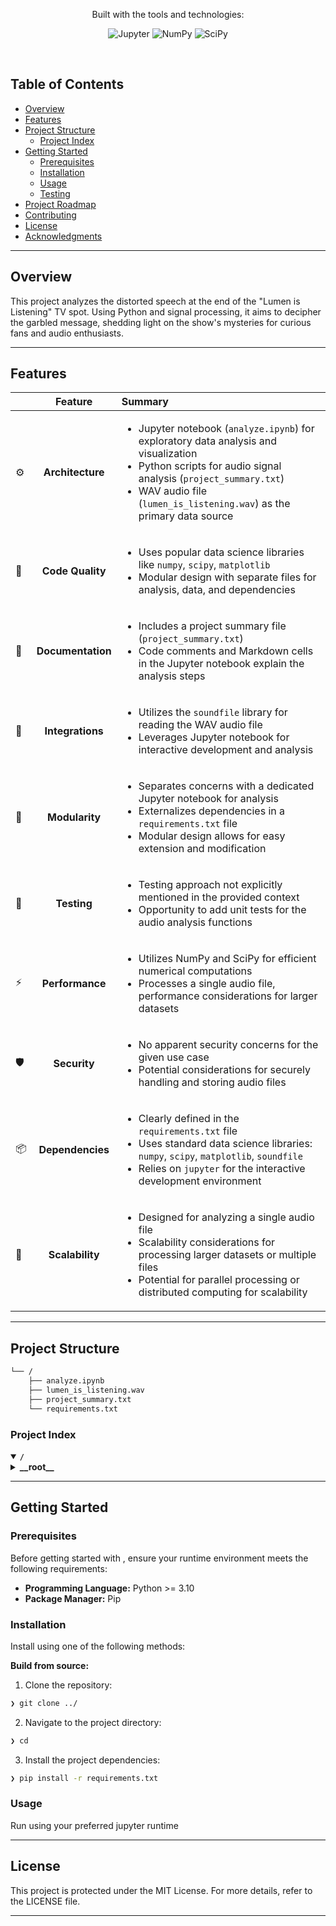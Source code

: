 <p align="center">
	<!-- local repository, no metadata badges. --></p>
<p align="center">Built with the tools and technologies:</p>
<p align="center">
	<img src="https://img.shields.io/badge/Jupyter-F37626.svg?style=default&logo=Jupyter&logoColor=white" alt="Jupyter">
	<img src="https://img.shields.io/badge/NumPy-013243.svg?style=default&logo=NumPy&logoColor=white" alt="NumPy">
	<img src="https://img.shields.io/badge/SciPy-8CAAE6.svg?style=default&logo=SciPy&logoColor=white" alt="SciPy">
</p>
<br>

##  Table of Contents

- [ Overview](#-overview)
- [ Features](#-features)
- [ Project Structure](#-project-structure)
  - [ Project Index](#-project-index)
- [ Getting Started](#-getting-started)
  - [ Prerequisites](#-prerequisites)
  - [ Installation](#-installation)
  - [ Usage](#-usage)
  - [ Testing](#-testing)
- [ Project Roadmap](#-project-roadmap)
- [ Contributing](#-contributing)
- [ License](#-license)
- [ Acknowledgments](#-acknowledgments)

---

##  Overview
This project analyzes the distorted speech at the end of the "Lumen is Listening" TV spot. Using Python and signal processing, it aims to decipher the garbled message, shedding light on the show's mysteries for curious fans and audio enthusiasts.

---

##  Features

|      | Feature         | Summary       |
| :--- | :---:           | :---          |
| ⚙️  | **Architecture**  | <ul><li>Jupyter notebook (`analyze.ipynb`) for exploratory data analysis and visualization</li><li>Python scripts for audio signal analysis (`project_summary.txt`)</li><li>WAV audio file (`lumen_is_listening.wav`) as the primary data source</li></ul> |
| 🔩 | **Code Quality**  | <ul><li>Uses popular data science libraries like `numpy`, `scipy`, `matplotlib`</li><li>Modular design with separate files for analysis, data, and dependencies</li></ul> |
| 📄 | **Documentation** | <ul><li>Includes a project summary file (`project_summary.txt`)</li><li>Code comments and Markdown cells in the Jupyter notebook explain the analysis steps</li></ul> |
| 🔌 | **Integrations**  | <ul><li>Utilizes the `soundfile` library for reading the WAV audio file</li><li>Leverages Jupyter notebook for interactive development and analysis</li></ul> |
| 🧩 | **Modularity**    | <ul><li>Separates concerns with a dedicated Jupyter notebook for analysis</li><li>Externalizes dependencies in a `requirements.txt` file</li><li>Modular design allows for easy extension and modification</li></ul> |
| 🧪 | **Testing**       | <ul><li>Testing approach not explicitly mentioned in the provided context</li><li>Opportunity to add unit tests for the audio analysis functions</li></ul> |
| ⚡️  | **Performance**   | <ul><li>Utilizes NumPy and SciPy for efficient numerical computations</li><li>Processes a single audio file, performance considerations for larger datasets</li></ul> |
| 🛡️ | **Security**      | <ul><li>No apparent security concerns for the given use case</li><li>Potential considerations for securely handling and storing audio files</li></ul> |
| 📦 | **Dependencies**  | <ul><li>Clearly defined in the `requirements.txt` file</li><li>Uses standard data science libraries: `numpy`, `scipy`, `matplotlib`, `soundfile`</li><li>Relies on `jupyter` for the interactive development environment</li></ul> |
| 🚀 | **Scalability**   | <ul><li>Designed for analyzing a single audio file</li><li>Scalability considerations for processing larger datasets or multiple files</li><li>Potential for parallel processing or distributed computing for scalability</li></ul> |

---

##  Project Structure

```sh
└── /
    ├── analyze.ipynb
    ├── lumen_is_listening.wav
    ├── project_summary.txt
    └── requirements.txt
```


###  Project Index
<details open>
	<summary><b><code>/</code></b></summary>
	<details> <!-- __root__ Submodule -->
		<summary><b>__root__</b></summary>
		<blockquote>
			<table>
			<tr>
				<td><b><a href='/requirements.txt'>requirements.txt</a></b></td>
				<td>- Specifies the project's Python dependencies, including Jupyter for interactive development, NumPy and SciPy for scientific computing, Matplotlib for data visualization, and SoundFile for audio file I/O<br>- These libraries enable the project to perform computational tasks, analyze data, create visualizations, and process audio files, forming the foundation for the project's functionality.</td>
			</tr>
			<tr>
				<td><b><a href='/lumen_is_listening.wav'>lumen_is_listening.wav</a></b></td>
				<td>- Extracted audio from the Youtube spot 
			</tr>
			<tr>
				<td><b><a href='/analyze.ipynb'>analyze.ipynb</a></b></td>
				<td>- The analyze.ipynb Jupyter notebook performs exploratory data analysis and visualization on the project's dataset<br>- Its purpose is to gain insights, identify patterns, and communicate findings about the data.</td>
			</tr>
			</table>
		</blockquote>
	</details>
</details>

---
##  Getting Started

###  Prerequisites

Before getting started with , ensure your runtime environment meets the following requirements:

- **Programming Language:** Python >= 3.10
- **Package Manager:** Pip


###  Installation

Install  using one of the following methods:

**Build from source:**

1. Clone the  repository:
```sh
❯ git clone ../
```

2. Navigate to the project directory:
```sh
❯ cd 
```

3. Install the project dependencies:
```sh
❯ pip install -r requirements.txt
```




###  Usage
Run using your preferred jupyter runtime

---

##  License

This project is protected under the MIT License. For more details, refer to the LICENSE file.


---

